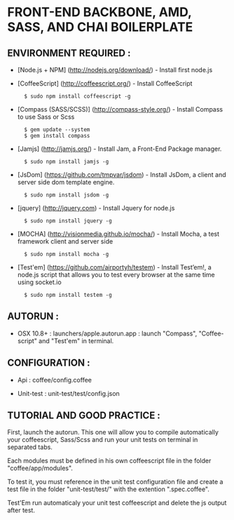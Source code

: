 FRONT-END BACKBONE, AMD, SASS, AND CHAI BOILERPLATE 
===================================================

ENVIRONMENT REQUIRED :
-----------------------

- [Node.js + NPM] (http://nodejs.org/download/) - Install first node.js

- [CoffeeScript] (http://coffeescript.org/) - Install CoffeeScript

        $ sudo npm install coffeescript -g

- [Compass (SASS/SCSS)] (http://compass-style.org/) - Install Compass to use Sass or Scss

		$ gem update --system
		$ gem install compass


- [Jamjs] (http://jamjs.org/) - Install Jam, a Front-End Package manager.

		$ sudo npm install jamjs -g

- [JsDom] (https://github.com/tmpvar/jsdom) - Install JsDom, a client and server side dom template engine.

		$ sudo npm install jsdom -g

- [jquery] (http://jquery.com) - Install Jquery for node.js

		$ sudo npm install jquery -g

- [MOCHA] (http://visionmedia.github.io/mocha/) - Install Mocha, a test framework client and server side

		$ sudo npm install mocha -g

- [Test'em] (https://github.com/airportyh/testem) - Install Test’em!, a node.js script that allows you to test every browser at the same time using socket.io

		$ sudo npm install testem -g


AUTORUN :
---------

- OSX 10.8+ : launchers/apple.autorun.app : launch "Compass", "Coffee-script" and "Test'em" in terminal.


CONFIGURATION :
---------------

- Api : coffee/config.coffee

- Unit-test : unit-test/test/config.json


TUTORIAL AND GOOD PRACTICE :
----------------------------
	
First, launch the autorun. This one will allow you to compile automatically your coffeescript, Sass/Scss and run your unit tests on terminal in separated tabs.

Each modules must be defined in his own coffeescript file in the folder "coffee/app/modules". 

To test it, you must reference in the unit test configuration file and create a test file in the folder "unit-test/test/" with the extention ".spec.coffee".

Test'Em run automaticaly your unit test coffeescript and delete the js output after test.